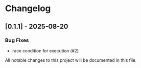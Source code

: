 # Changelog

## [0.1.1] - 2025-08-20

### Bug Fixes
- race condition for execution (#2)

All notable changes to this project will be documented in this file.

